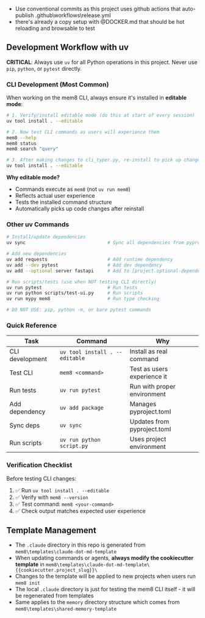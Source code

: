 - Use conventional commits as this project uses github actions that auto-publish .github\workflows\release.yml
- there's already a copy setup with @DOCKER.md that should be hot reloading and browsable to test

## Development Workflow with uv

**CRITICAL**: Always use `uv` for all Python operations in this project. Never use `pip`, `python`, or `pytest` directly.

### CLI Development (Most Common)

When working on the mem8 CLI, always ensure it's installed in **editable mode**:

```bash
# 1. Verify/install editable mode (do this at start of every session)
uv tool install . --editable

# 2. Now test CLI commands as users will experience them
mem8 --help
mem8 status
mem8 search "query"

# 3. After making changes to cli_typer.py, re-install to pick up changes
uv tool install . --editable
```

**Why editable mode?**
- Commands execute as `mem8` (not `uv run mem8`)
- Reflects actual user experience
- Tests the installed command structure
- Automatically picks up code changes after reinstall

### Other uv Commands

```bash
# Install/update dependencies
uv sync                              # Sync all dependencies from pyproject.toml

# Add new dependencies
uv add requests                      # Add runtime dependency
uv add --dev pytest                  # Add dev dependency
uv add --optional server fastapi     # Add to [project.optional-dependencies]

# Run scripts/tests (use when NOT testing CLI directly)
uv run pytest                        # Run tests
uv run python scripts/test-ui.py     # Run scripts
uv run mypy mem8                     # Run type checking

# DO NOT USE: pip, python -m, or bare pytest commands
```

### Quick Reference

| Task | Command | Why |
|------|---------|-----|
| CLI development | `uv tool install . --editable` | Install as real command |
| Test CLI | `mem8 <command>` | Test as users experience it |
| Run tests | `uv run pytest` | Run with proper environment |
| Add dependency | `uv add package` | Manages pyproject.toml |
| Sync deps | `uv sync` | Updates from pyproject.toml |
| Run scripts | `uv run python script.py` | Uses project environment |

### Verification Checklist

Before testing CLI changes:
1. ✅ Run `uv tool install . --editable`
2. ✅ Verify with `mem8 --version`
3. ✅ Test command: `mem8 <your-command>`
4. ✅ Check output matches expected user experience

## Template Management

- The `.claude` directory in this repo is generated from `mem8\templates\claude-dot-md-template`
- When updating commands or agents, **always modify the cookiecutter template** in `mem8\templates\claude-dot-md-template\{{cookiecutter.project_slug}}\`
- Changes to the template will be applied to new projects when users run `mem8 init`
- The local `.claude` directory is just for testing the mem8 CLI itself - it will be regenerated from templates
- Same applies to the `memory` directory structure which comes from `mem8\templates\shared-memory-template`